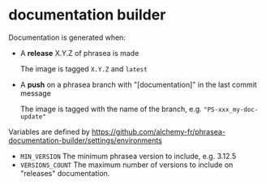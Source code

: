 # documentation builder

Documentation is generated when:

- A **release** X.Y.Z of phrasea is made
    
    The image is tagged `X.Y.Z` and `latest`


- A **push** on a phrasea branch with "[documentation]" in the last commit message

    The image is tagged with the name of the branch, e.g. `"PS-xxx_my-doc-update"`


Variables are defined by https://github.com/alchemy-fr/phrasea-documentation-builder/settings/environments

- `MIN_VERSION` The minimum phrasea version to include, e.g. 3.12.5
- `VERSIONS_COUNT` The maximum number of versions to include on "releases" documentation.




